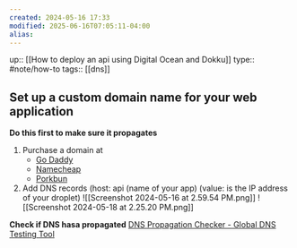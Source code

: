 ```yaml
---
created: 2024-05-16 17:33
modified: 2025-06-16T07:05:11-04:00
alias: 
---
```

up::  [[How to deploy an api using Digital Ocean and Dokku]]
type:: #note/how-to
tags:: [[dns]]

## Set up a custom domain name for your web application
**Do this first to make sure it propagates**

1. Purchase a domain at
	- [Go Daddy](https://dcc.godaddy.com/control/dnsmanagement?domainName=retwitter.site&subtab=nameservers)
	- [Namecheap](https://www.namecheap.com/)
	- [Porkbun](https://porkbun.com/)
2. Add DNS records
	(host: api (name of your app)
	(value: is the IP address of your droplet)
	![[Screenshot 2024-05-16 at 2.59.54 PM.png]]
![[Screenshot 2024-05-18 at 2.25.20 PM.png]]

**Check if DNS hasa propagated**
[DNS Propagation Checker - Global DNS Testing Tool](https://www.whatsmydns.net/#A/lireddit-api.rereddit.site)
